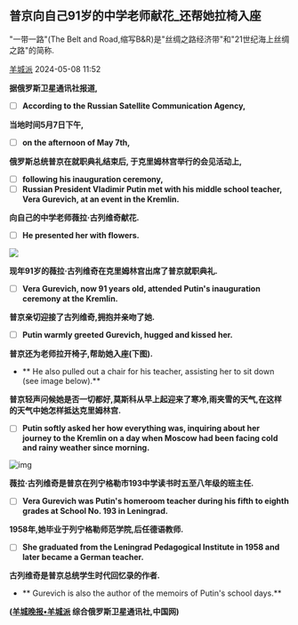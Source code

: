 ## 普京向自己91岁的中学老师献花_还帮她拉椅入座

"一带一路"(The Belt and Road,缩写B&R)是"丝绸之路经济带"和"21世纪海上丝绸之路"的简称.

[羊城派](https://baijiahao.baidu.com/s?id=1798455495916988612&wfr=spider&for=pc)  2024-05-08 11:52

**据俄罗斯卫星通讯社报道,**

* [ ] **According to the Russian Satellite Communication Agency,**

**当地时间5月7日下午,**

* [ ] **on the afternoon of May 7th,**

**俄罗斯总统普京在就职典礼结束后, 于克里姆林宫举行的会见活动上,**

* [ ] **following his inauguration ceremony,**
* [ ] **Russian President Vladimir Putin met with his middle school teacher, Vera Gurevich, at an event in the Kremlin.**

**向自己的中学老师薇拉·古列维奇献花.**

* [ ] **He presented her with flowers.**

![](https://pics2.baidu.com/feed/908fa0ec08fa513d3a5454033312aff6b0fbd9f9.jpeg@f_auto?token=59e741b4d79aa9de17b44d0f33467467)

**现年91岁的薇拉·古列维奇在克里姆林宫出席了普京就职典礼.**

* [ ] **Vera Gurevich, now 91 years old, attended Putin's inauguration ceremony at the Kremlin.**

**普京亲切迎接了古列维奇,拥抱并亲吻了她.**

* [ ] **Putin warmly greeted Gurevich, hugged and kissed her.**

**普京还为老师拉开椅子,帮助她入座(下图).**

* ** He also pulled out a chair for his teacher, assisting her to sit down (see image below).**

**普京轻声问候她是否一切都好,莫斯科从早上起迎来了寒冷,雨夹雪的天气,在这样的天气中她怎样抵达克里姆林宫.**

* [ ] **Putin softly asked her how everything was, inquiring about her journey to the Kremlin on a day when Moscow had been facing cold and rainy weather since morning.**

![img](https://pics0.baidu.com/feed/7c1ed21b0ef41bd530a1f0e440a57bc638db3db8.jpeg@f_auto?token=3d884d992f5187e78cb103918a2bf9f2)

**薇拉·古列维奇是普京在列宁格勒市193中学读书时五至八年级的班主任.**

* [ ] **Vera Gurevich was Putin's homeroom teacher during his fifth to eighth grades at School No. 193 in Leningrad.**

**1958年,她毕业于列宁格勒师范学院,后任德语教师.**

* [ ] **She graduated from the Leningrad Pedagogical Institute in 1958 and later became a German teacher.**

**古列维奇是普京总统学生时代回忆录的作者.**

* ** Gurevich is also the author of the memoirs of Putin's school days.**

**([羊城晚报•羊城派](https://baijiahao.baidu.com/s?id=1798455495916988612&wfr=spider&for=pc) 综合俄罗斯卫星通讯社,中国网)**
